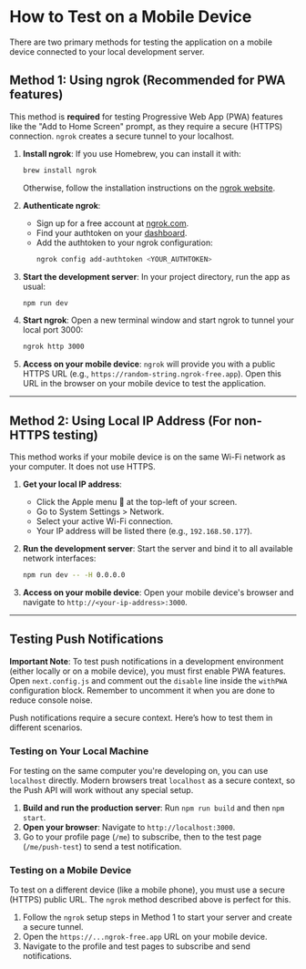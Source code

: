 # How to Test on a Mobile Device

There are two primary methods for testing the application on a mobile device connected to your local development server.

## Method 1: Using ngrok (Recommended for PWA features)

This method is **required** for testing Progressive Web App (PWA) features like the "Add to Home Screen" prompt, as they require a secure (HTTPS) connection. `ngrok` creates a secure tunnel to your localhost.

1.  **Install ngrok**:
    If you use Homebrew, you can install it with:
    ```bash
    brew install ngrok
    ```
    Otherwise, follow the installation instructions on the [ngrok website](https://ngrok.com/download).

2.  **Authenticate ngrok**:
    - Sign up for a free account at [ngrok.com](https://dashboard.ngrok.com/signup).
    - Find your authtoken on your [dashboard](https://dashboard.ngrok.com/get-started/your-authtoken).
    - Add the authtoken to your ngrok configuration:
      ```bash
      ngrok config add-authtoken <YOUR_AUTHTOKEN>
      ```

3.  **Start the development server**:
    In your project directory, run the app as usual:
    ```bash
    npm run dev
    ```

4.  **Start ngrok**:
    Open a new terminal window and start ngrok to tunnel your local port 3000:
    ```bash
    ngrok http 3000
    ```

5.  **Access on your mobile device**:
    `ngrok` will provide you with a public HTTPS URL (e.g., `https://random-string.ngrok-free.app`). Open this URL in the browser on your mobile device to test the application.

---

## Method 2: Using Local IP Address (For non-HTTPS testing)

This method works if your mobile device is on the same Wi-Fi network as your computer. It does not use HTTPS.

1.  **Get your local IP address**:
    - Click the Apple menu  at the top-left of your screen.
    - Go to System Settings > Network.
    - Select your active Wi-Fi connection.
    - Your IP address will be listed there (e.g., `192.168.50.177`).

2.  **Run the development server**:
    Start the server and bind it to all available network interfaces:
    ```bash
    npm run dev -- -H 0.0.0.0
    ```

3.  **Access on your mobile device**:
    Open your mobile device's browser and navigate to `http://<your-ip-address>:3000`.

---

## Testing Push Notifications

**Important Note**: To test push notifications in a development environment (either locally or on a mobile device), you must first enable PWA features. Open `next.config.js` and comment out the `disable` line inside the `withPWA` configuration block. Remember to uncomment it when you are done to reduce console noise.


Push notifications require a secure context. Here’s how to test them in different scenarios.

### Testing on Your Local Machine

For testing on the same computer you're developing on, you can use `localhost` directly. Modern browsers treat `localhost` as a secure context, so the Push API will work without any special setup.

1.  **Build and run the production server**: Run `npm run build` and then `npm start`.
2.  **Open your browser**: Navigate to `http://localhost:3000`.
3.  Go to your profile page (`/me`) to subscribe, then to the test page (`/me/push-test`) to send a test notification.

### Testing on a Mobile Device

To test on a different device (like a mobile phone), you must use a secure (HTTPS) public URL. The `ngrok` method described above is perfect for this.

1.  Follow the `ngrok` setup steps in Method 1 to start your server and create a secure tunnel.
2.  Open the `https://...ngrok-free.app` URL on your mobile device.
3.  Navigate to the profile and test pages to subscribe and send notifications.
